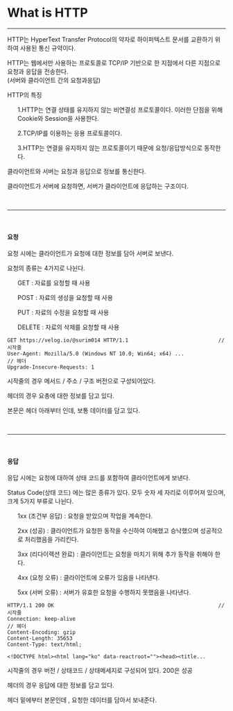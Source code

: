 What is HTTP
==
----

HTTP는 HyperText Transfer Protocol의 약자로 하이퍼텍스트 문서를 교환하기 위하여 사용된 통신 규약이다.

HTTP는 웹에서만 사용하는 프로토콜로 TCP/IP 기반으로 한 지점에서 다른 지점으로 요청과 응답을 전송한다.
<br>(서버와 클라이언트 간의 요청과응답)

HTTP의 특징 
<ol>

1.HTTP는 연결 상태를 유지하지 않는 비연결성 프로토콜이다. 이러한 단점을 위해 Cookie와 Session을 사용한다.

2.TCP/IP를 이용하는 응용 프로토콜이다.

3.HTTP는 연결을 유지하지 않는 프로토콜이기 때문에 요청/응답방식으로 동작한다.

</ol>

클라이언트와 서버는 요청과 응답으로 정보를 통신한다.

클라이언트가 서버에 요청하면, 서버가 클라이언트에 응답하는 구조이다.

<br>

---

<br>

#### 요청

요청 시에는 클라이언트가 요청에 대한 정보를 담아 서버로 보낸다.

요청의 종류는 4가지로 나뉜다.

<ul>
GET : 자료를 요청할 때 사용

POST : 자료의 생성을 요청할 때 사용

PUT : 자료의 수정을 요청할 때 사용

DELETE : 자료의 삭제를 요청할 때 사용
</ul>

```
GET https://velog.io/@surim014 HTTP/1.1								// 시작줄
User-Agent: Mozilla/5.0 (Windows NT 10.0; Win64; x64) ...			  // 헤더
Upgrade-Insecure-Requests: 1
```

시작줄의 경우 메서드 / 주소 / 구조 버전으로 구성되어있다. 

헤더의 경우 요총에 대한 정보를 담고 있다. 

본문은 헤더 아래부터 인데, 보통 데이터를 담고 있다.

<br>

----

<br>

#### 응답

응답 시에는 요청에 대하여 상태 코드를 포함하여 클라이언트에게 보낸다.

Status Code(상태 코드) 에는 많은 종류가 있다. 모두 숫자 세 자리로 이루어져 있으며, 크게 5가지 부류로 나뉜다.

<ul>
1xx (조건부 응답) : 요청을 받았으며 작업을 계속한다.

2xx (성공) : 클라이언트가 요청한 동작을 수신하여 이해했고 승낙했으며 성공적으로 처리했음을 가리킨다.

3xx (리다이렉션 완료) : 클라이언트는 요청을 마치기 위해 추가 동작을 취해야 한다.

4xx (요청 오류) : 클라이언트에 오류가 있음을 나타낸다.

5xx (서버 오류) : 서버가 유효한 요청을 수행하지 못했음을 나타낸다.
</ul>

```
HTTP/1.1 200 OK														// 시작줄
Connection: keep-alive												 // 헤더
Content-Encoding: gzip												 
Content-Length: 35653
Content-Type: text/html;

<!DOCTYPE html><html lang="ko" data-reactroot=""><head><title...
```

시작줄의 경우 버전 / 상태코드 / 상태메세지로 구성되어 있다. 200은 성공

헤더의 경우 응답에 대한 정보를 담고 있다.

헤더 밑에부터 본문인데 , 요청한 데이터를 담아서 보내준다.
